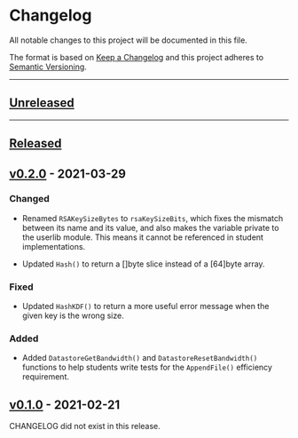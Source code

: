 # Changelog
All notable changes to this project will be documented in this file.

The format is based on [Keep a Changelog][Keep a Changelog] and this project adheres to [Semantic Versioning][Semantic Versioning].

---
## [Unreleased]

---
## [Released]

## [v0.2.0] - 2021-03-29
### Changed
- Renamed `RSAKeySizeBytes` to `rsaKeySizeBits`, which fixes the mismatch
  between its name and its value, and also makes the variable private to the
  userlib module. This means it cannot be referenced in student implementations.

- Updated `Hash()` to return a []byte slice instead of a [64]byte array.

### Fixed
- Updated `HashKDF()` to return a more useful error message when the given key
  is the wrong size.

### Added
- Added `DatastoreGetBandwidth()` and `DatastoreResetBandwidth()` functions to
  help students write tests for the `AppendFile()` efficiency requirement.

## [v0.1.0] - 2021-02-21
CHANGELOG did not exist in this release.

<!-- Links -->
[Keep a Changelog]: https://keepachangelog.com/
[Semantic Versioning]: https://semver.org/

<!-- Versions -->
[Unreleased]: https://github.com/cs161-staff/project2-userlib/compare/v0.2.0...HEAD
[Released]: https://github.com/cs161-staff/project2-userlib/releases
[v0.2.0]: https://github.com/cs161-staff/project2-userlib/compare/v0.1.0...v0.2.0
[v0.1.0]: https://github.com/cs161-staff/project2-userlib/releases/v0.1.0

